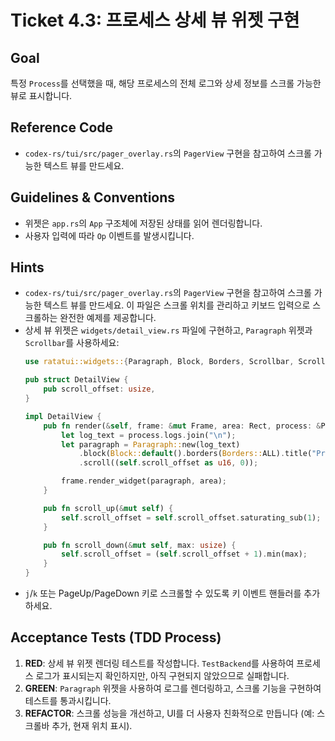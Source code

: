 # Ticket 4.3: 프로세스 상세 뷰 위젯 구현

## Goal

특정 `Process`를 선택했을 때, 해당 프로세스의 전체 로그와 상세 정보를 스크롤 가능한 뷰로 표시합니다.

## Reference Code

- `codex-rs/tui/src/pager_overlay.rs`의 `PagerView` 구현을 참고하여 스크롤 가능한 텍스트 뷰를 만드세요.

## Guidelines & Conventions

- 위젯은 `app.rs`의 `App` 구조체에 저장된 상태를 읽어 렌더링합니다.
- 사용자 입력에 따라 `Op` 이벤트를 발생시킵니다.

## Hints

-   `codex-rs/tui/src/pager_overlay.rs`의 `PagerView` 구현을 참고하여 스크롤 가능한 텍스트 뷰를 만드세요. 이 파일은 스크롤 위치를 관리하고 키보드 입력으로 스크롤하는 완전한 예제를 제공합니다.
-   상세 뷰 위젯은 `widgets/detail_view.rs` 파일에 구현하고, `Paragraph` 위젯과 `Scrollbar`를 사용하세요:
    ```rust
    use ratatui::widgets::{Paragraph, Block, Borders, Scrollbar, ScrollbarOrientation};

    pub struct DetailView {
        pub scroll_offset: usize,
    }

    impl DetailView {
        pub fn render(&self, frame: &mut Frame, area: Rect, process: &Process) {
            let log_text = process.logs.join("\n");
            let paragraph = Paragraph::new(log_text)
                .block(Block::default().borders(Borders::ALL).title("Process Details"))
                .scroll((self.scroll_offset as u16, 0));

            frame.render_widget(paragraph, area);
        }

        pub fn scroll_up(&mut self) {
            self.scroll_offset = self.scroll_offset.saturating_sub(1);
        }

        pub fn scroll_down(&mut self, max: usize) {
            self.scroll_offset = (self.scroll_offset + 1).min(max);
        }
    }
    ```
-   `j`/`k` 또는 PageUp/PageDown 키로 스크롤할 수 있도록 키 이벤트 핸들러를 추가하세요.

## Acceptance Tests (TDD Process)

1.  **RED**: 상세 뷰 위젯 렌더링 테스트를 작성합니다. `TestBackend`를 사용하여 프로세스 로그가 표시되는지 확인하지만, 아직 구현되지 않았으므로 실패합니다.
2.  **GREEN**: `Paragraph` 위젯을 사용하여 로그를 렌더링하고, 스크롤 기능을 구현하여 테스트를 통과시킵니다.
3.  **REFACTOR**: 스크롤 성능을 개선하고, UI를 더 사용자 친화적으로 만듭니다 (예: 스크롤바 추가, 현재 위치 표시).
